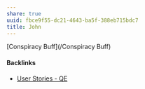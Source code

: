 ```yaml
---
share: true
uuid: fbce9f55-dc21-4643-ba5f-388eb715bdc7
title: John
---
```

[Conspiracy Buff](/Conspiracy Buff)

#### Backlinks

* [User Stories - QE](/f137b314-579f-42ab-8be5-1c72bf9ebcd9)